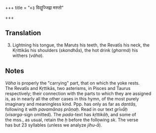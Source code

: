 +++
title = "०३ विद्युज्जिह्वा मरुतो"

+++
## Translation
3. Lightning his tongue, the Maruts his teeth, the Revatīs his neck, the  
Kṛittikās his shoulders (*skandhā́s*), the hot drink (*gharmá*) his  
withers (*váha*).

## Notes
*Váha* is properly the "carrying" part, that on which the yoke rests.  
The Revatīs and Kṛttikās, two asterisms, in Pisces and Taurus  
respectively; their connection with the parts to which they are assigned  
is, as in nearly all the other cases in this hymn, of the most purely  
imaginary and meaningless kind. Ppp. has only as far as *dantāṣ*,  
following it with *pavamānaṣ prāṇaḥ*. Read in our text *grīvā́ḥ*  
(*visarga*-sign omitted). The *pada*-text has *kṛ́ttikāḥ*, and some of  
the mss., as usual, retain the *ḥ* before the following *sk*. The verse  
has but 23 syllables (unless we analyze *jihu-ā́*).
